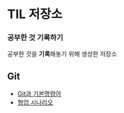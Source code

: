 # TIL 저장소

### 공부한 것 기록하기

공부한 것을 **기록**해놓기 위해 생성한 저장소



## Git
- [Git과 기본명령어](https://github.com/kangwongu/TIL/blob/master/Git/git.md)
- [협업 시나리오](https://github.com/kangwongu/TIL/blob/master/Git/git%20for%20team.md)
